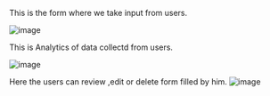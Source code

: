 This is the form where we take input from users.

![image](https://github.com/Abhabhish/main_dash/assets/101864843/94f28859-2713-4990-9de1-8a1bae3c5c8d)


This is Analytics of data collectd from users.

![image](https://github.com/Abhabhish/main_dash/assets/101864843/e6f7f294-5257-4022-8e49-2b8a653c48d3)


Here the users can review ,edit or delete form filled by him.
![image](https://github.com/Abhabhish/main_dash/assets/101864843/ae780633-d135-47fd-88d3-818d22d7dd9a)
